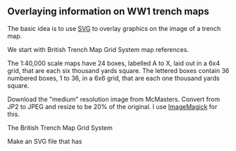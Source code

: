 ## Overlaying information on WW1 trench maps

The basic idea is to use [SVG](https://www.w3schools.com/graphics/svg_intro.asp) to overlay graphics on the image of a trench map.

We start with British Trench Map Grid System map references.

The 1:40,000 scale maps have 24 boxes, labelled A to X, laid out in a 6x4 grid, that are each six thousand yards square. The lettered boxes contain 36 numbered boxes, 1 to 36, in a 6x6 grid, that are each one thousand yards square.

Download the "medium" resolution image from McMasters. Convert from JP2 to JPEG and resize to be 20% of the original. I use [ImageMagick](https://imagemagick.org/) for this.


The British Trench Map Grid System

Make an SVG file that has 